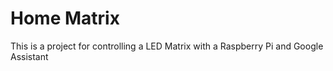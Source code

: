 # Home Matrix

This is a project for controlling a LED Matrix with a Raspberry Pi and Google Assistant


